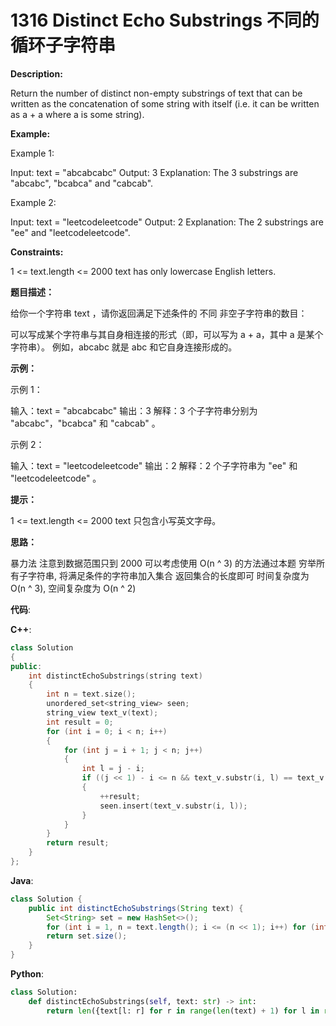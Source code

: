 # 1316 Distinct Echo Substrings 不同的循环子字符串

__Description:__

Return the number of distinct non-empty substrings of text that can be written as the concatenation of some string with itself (i.e. it can be written as a + a where a is some string).

__Example:__

Example 1:

Input: text = "abcabcabc"
Output: 3
Explanation: The 3 substrings are "abcabc", "bcabca" and "cabcab".

Example 2:

Input: text = "leetcodeleetcode"
Output: 2
Explanation: The 2 substrings are "ee" and "leetcodeleetcode".

__Constraints:__

1 <= text.length <= 2000
text has only lowercase English letters.

__题目描述：__

给你一个字符串 text ，请你返回满足下述条件的 不同 非空子字符串的数目：

可以写成某个字符串与其自身相连接的形式（即，可以写为 a + a，其中 a 是某个字符串）。
例如，abcabc 就是 abc 和它自身连接形成的。

__示例：__

示例 1：

输入：text = "abcabcabc"
输出：3
解释：3 个子字符串分别为 "abcabc"，"bcabca" 和 "cabcab" 。

示例 2：

输入：text = "leetcodeleetcode"
输出：2
解释：2 个子字符串为 "ee" 和 "leetcodeleetcode" 。

__提示：__

1 <= text.length <= 2000
text 只包含小写英文字母。

__思路：__

暴力法
注意到数据范围只到 2000
可以考虑使用 O(n ^ 3) 的方法通过本题
穷举所有子字符串, 将满足条件的字符串加入集合
返回集合的长度即可
时间复杂度为 O(n ^ 3), 空间复杂度为 O(n ^ 2)

__代码__:

__C++__:

```C++
class Solution 
{
public:
    int distinctEchoSubstrings(string text) 
    {
        int n = text.size();
        unordered_set<string_view> seen;
        string_view text_v(text);
        int result = 0;
        for (int i = 0; i < n; i++) 
        {
            for (int j = i + 1; j < n; j++) 
            {
                int l = j - i;
                if ((j << 1) - i <= n && text_v.substr(i, l) == text_v.substr(j, l) && !seen.count(text_v.substr(i, l))) 
                {
                    ++result;
                    seen.insert(text_v.substr(i, l));
                }
            }
        }
        return result;
    }
};
```

__Java__:

```Java
class Solution {
    public int distinctEchoSubstrings(String text) {
        Set<String> set = new HashSet<>();
        for (int i = 1, n = text.length(); i <= (n << 1); i++) for (int j = i; j <= n - i; j++) if (text.substring(j, j + i).equals(text.substring(j - i, j))) set.add(text.substring(j, j + i));
        return set.size();
    }
}
```

__Python__:

```Python
class Solution:
    def distinctEchoSubstrings(self, text: str) -> int:
        return len({text[l: r] for r in range(len(text) + 1) for l in range(r & 1, r, 2) if text[l: ((l + r) >> 1)] == text[((l + r) >> 1): r]})
```
